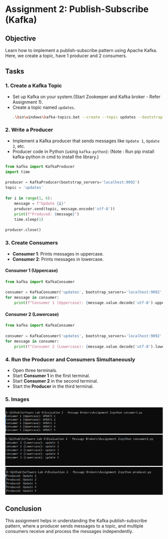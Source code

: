 # Assignment 2: Publish-Subscribe (Kafka)

## Objective
Learn how to implement a publish-subscribe pattern using Apache Kafka.
Here, we create a topic, have 1 producer and 2 consumers.

## Tasks

### 1. Create a Kafka Topic
- Set up Kafka on your system.(Start Zookeeper and Kafka broker - Refer Assignment 1). 
- Create a topic named `updates`.
  ```sh
  .\bin\windows\kafka-topics.bat --create --topic updates --bootstrap-server localhost:9092 --partitions 1 --replication-factor 1
  ```

### 2. Write a Producer
- Implement a Kafka producer that sends messages like `Update 1`, `Update 2`, etc.
-  Producer code in Python (using `kafka-python`):
  (Note : Run pip install kafka-python in cmd to install the library.)

  ```python
  from kafka import KafkaProducer
  import time

  producer = KafkaProducer(bootstrap_servers='localhost:9092')
  topic = 'updates'

  for i in range(1, 6):
      message = f"Update {i}"
      producer.send(topic, message.encode('utf-8'))
      print(f"Produced: {message}")
      time.sleep(1)

  producer.close()
  ```

### 3. Create Consumers
- **Consumer 1**: Prints messages in uppercase.
- **Consumer 2**: Prints messages in lowercase.

#### Consumer 1 (Uppercase)
```python
from kafka import KafkaConsumer

consumer = KafkaConsumer('updates', bootstrap_servers='localhost:9092', auto_offset_reset='earliest')
for message in consumer:
    print(f"Consumer 1 (Uppercase): {message.value.decode('utf-8').upper()}")
```

#### Consumer 2 (Lowercase)
```python
from kafka import KafkaConsumer

consumer = KafkaConsumer('updates', bootstrap_servers='localhost:9092', auto_offset_reset='earliest')
for message in consumer:
    print(f"Consumer 2 (Lowercase): {message.value.decode('utf-8').lower()}")
```

### 4. Run the Producer and Consumers Simultaneously
- Open three terminals.
- Start **Consumer 1** in the first terminal.
- Start **Consumer 2** in the second terminal.
- Start the **Producer** in the third terminal.

### 5. Images
![Uppercase - Consumer 1](./images/Consumer%201%20Output.png)
![Lowercase - Consumer 2](./images/Consumer%202%20Output.png)
![Producer Input](./images/Producer%20Input.png)
## Conclusion
This assignment helps in understanding the Kafka publish-subscribe pattern, where a producer sends messages to a topic, and multiple consumers receive and process the messages independently.

